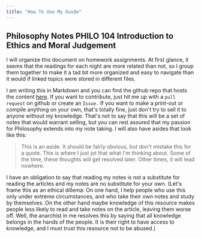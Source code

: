 ```yaml
---
title: "How To Use My Guide"
---
```


## Philosophy Notes PHILO 104 Introduction to Ethics and Moral Judgement

I will organize this document on homework assignments. At first glance, it seems that the readings for each night are more related than not, so I group them together to make it a tad bit more organized and easy to navigate than it would if linked topics were stored in different files.

I am writing this in Markdown and you can find the github repo that hosts the content [here](https://github.com/rvente/ink). If you want to contribute, just hit me up with a `pull request` on github or create an `Issue.` If you want to make a print-out or compile anything on your own, that's totally fine, just don't try to sell it to anyone without my knowledge. That's not to say that this will be a set of notes that would warrant selling, but you can rest assured that my passion for Philosophy extends into my note taking. I will also have asides that look like this:

> This is an aside. It should be fairly obvious, but don't mistake this for a quote. This is where I just jot that what I'm thinking about. Some of the time, these thoughts will get resolved later. Other times, it will lead nowhere.

I have an obligation to say that reading my notes is not a substitute for reading the articles and my notes are no substitute for your own. (Let's frame this as an ethical dillema: On one hand, I help people who use this only under extreme circumstances, and who take their own notes and study by themselves. On the other hand maybe knowledge of this resource makes people less likely to read and take notes on the article, leaving them worse off. Well, the anarchist in me resolves this by saying that all knowledge belongs in the hands of the people. It is their right to have access to knowledge, and I must trust this resource not to be abused.)
